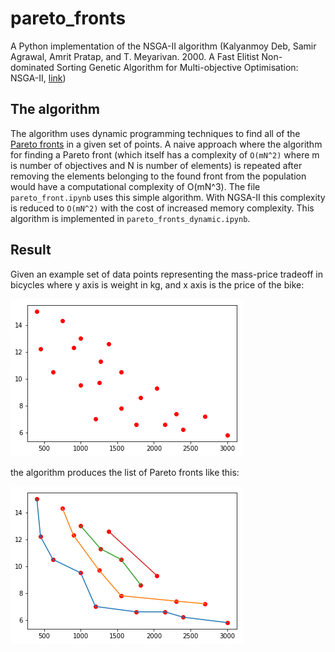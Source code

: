 # pareto_fronts
A Python implementation of the NSGA-II algorithm (Kalyanmoy Deb, Samir Agrawal, Amrit Pratap, and T. Meyarivan. 2000. A Fast Elitist Non-dominated Sorting Genetic Algorithm for Multi-objective Optimisation: NSGA-II, [link](https://pdfs.semanticscholar.org/59a3/fea1f38c5dd661cc5bfec50add2c2f881454.pdf))

## The algorithm
The algorithm uses dynamic programming techniques to find all of the [Pareto fronts](https://en.wikipedia.org/wiki/Pareto_efficiency#Use_in_engineering_and_economics) in a given set of points. A naive approach where the algorithm for finding a Pareto front (which itself has a complexity of `O(mN^2)` where m is number of objectives and N is number of elements) is repeated after removing the elements belonging to the found front from the population would have a computational complexity of O(mN^3). The file `pareto_front.ipynb` uses this simple algorithm. With NGSA-II this complexity is reduced to `O(mN^2)` with the cost of increased memory complexity. This algorithm is implemented in `pareto_fronts_dynamic.ipynb`.

## Result
Given an example set of data points representing the mass-price tradeoff in bicycles where y axis is weight in kg, and x axis is the price of the bike:

![data](https://github.com/iibrahimli/pareto_fronts/blob/master/bike_data_points.png "Data points")

the algorithm produces the list of Pareto fronts like this:

![fronts](https://github.com/iibrahimli/pareto_fronts/blob/master/pareto_fronts.png "Pareto fronts")
